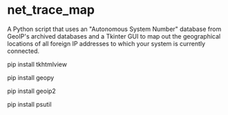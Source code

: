 # net_trace_map
A Python script that uses an "Autonomous System Number" database from GeoIP's archived databases and a Tkinter GUI to map out the geographical locations of all foreign IP addresses to which your system is currently connected.

pip install tkhtmlview

pip install geopy

pip install geoip2

pip install psutil
